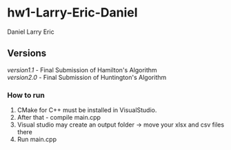 # hw1-Larry-Eric-Daniel

Daniel
Larry
Eric 

## Versions
*version1.1* - Final Submission of Hamilton's Algorithm <br>
*version2.0* - Final Submission of Huntington's Algorithm

### How to run
1. CMake for C++ must be installed in VisualStudio.
2. After that - compile main.cpp
3. Visual studio may create an output folder -> move your xlsx and csv files there
4. Run main.cpp
